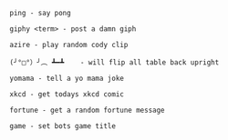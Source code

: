 `ping - say pong`

`giphy <term> - post a damn giph`

`azire - play random cody clip`

`(╯°□°）╯︵ ┻━┻	 - will flip all table back upright`

`yomama - tell a yo mama joke`

`xkcd - get todays xkcd comic`

`fortune - get a random fortune message`

`game - set bots game title`